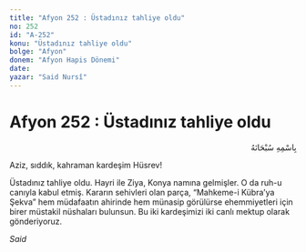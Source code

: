 ```yaml
---
title: "Afyon 252 : Üstadınız tahliye oldu"
no: 252
id: "A-252"
konu: "Üstadınız tahliye oldu"
bolge: "Afyon"
donem: "Afyon Hapis Dönemi"
date: 
yazar: "Said Nursî"
---
```


# Afyon 252 : Üstadınız tahliye oldu

<p class="arabic" dir="rtl" title="Meal: “Her türlü noksan sıfatlardan yüce olan Allah’ın adıyla.”">بِاسْمِهِ سُبْحَانَهُ</p>

Aziz, sıddık, kahraman kardeşim Hüsrev!

Üstadınız tahliye oldu. Hayri ile Ziya, Konya namına gelmişler. O da ruh-u canıyla kabul etmiş. Kararın sehivleri olan parça, “Mahkeme-i Kübra’ya Şekva” hem müdafaatın ahirinde hem münasip görülürse ehemmiyetleri için birer müstakil nüshaları bulunsun. Bu iki kardeşimizi iki canlı mektup olarak gönderiyoruz.

*Said*
